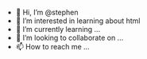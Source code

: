 - 👋 Hi, I’m @stephen
- 👀 I’m interested in learning about html
- 🌱 I’m currently learning ...
- 💞️ I’m looking to collaborate on ...
- 📫 How to reach me ...

<!---
stephen201/stephen201 is a ✨ special ✨ repository because its `README.md` (this file) appears on your GitHub profile.
You can click the Preview link to take a look at your changes.
--->
